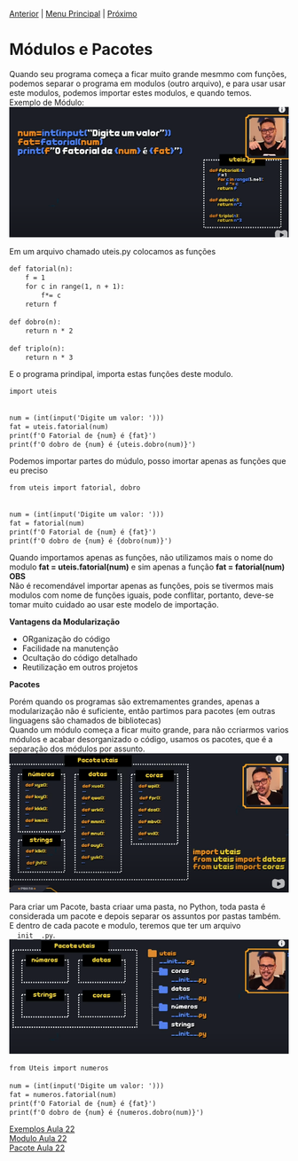 [Anterior](Aula21.md) | [Menu Principal](/README.md/) | [Próximo](Aula23.md)  

# Módulos e Pacotes  

Quando seu programa começa a ficar muito grande mesmmo com funções, podemos separar o programa em modulos (outro arquivo), e para usar usar este modulos, podemos importar estes modulos, e quando temos.  
Exemplo de Módulo:  
![](/Imagens/aula22-img01.png)  

Em um arquivo chamado uteis.py colocamos as funções  
```
def fatorial(n):
    f = 1
    for c in range(1, n + 1):
        f*= c
    return f

def dobro(n):
    return n * 2

def triplo(n):
    return n * 3
```  
E o programa prindipal, importa estas funções deste modulo.  
```
import uteis


num = (int(input('Digite um valor: ')))
fat = uteis.fatorial(num)
print(f'O Fatorial de {num} é {fat}')
print(f'O dobro de {num} é {uteis.dobro(num)}')
```  
Podemos importar partes do múdulo, posso imortar apenas as funções que eu preciso  
```
from uteis import fatorial, dobro


num = (int(input('Digite um valor: ')))
fat = fatorial(num)
print(f'O Fatorial de {num} é {fat}')
print(f'O dobro de {num} é {dobro(num)}')
```
Quando importamos apenas as funções, não utilizamos mais o nome do modulo **fat = uteis.fatorial(num)** e sim apenas a função **fat = fatorial(num)**  
**OBS**  
    Não é recomendável importar apenas as funções, pois se tivermos mais modulos com nome de funções iguais, pode conflitar, portanto, deve-se tomar muito cuidado ao usar este modelo de importação.  

**Vantagens da Modularização**  
- ORganização do código  
- Facilidade na manutenção  
- Ocultação do código detalhado  
- Reutilização em outros projetos  

**Pacotes**  

Porém quando os programas são extremamentes grandes, apenas a modularização não é suficiente, então partimos para pacotes (em outras linguagens são chamados de bibliotecas)  
Quando um módulo começa a ficar muito grande, para não ccriarmos varios módulos e acabar desorganizado o código, usamos os pacotes, que é a separação dos módulos por assunto.  
![](/Imagens/aula22-img02.png)  

Para criar um Pacote, basta criaar uma pasta, no Python, toda pasta é considerada um pacote e depois separar os assuntos por pastas também.  
E dentro de cada pacote e modulo, teremos que ter um arquivo ```__init__.py```.  
![](/Imagens/aula22-img03.png)  

```
from Uteis import numeros

num = (int(input('Digite um valor: ')))
fat = numeros.fatorial(num)
print(f'O Fatorial de {num} é {fat}')
print(f'O dobro de {num} é {numeros.dobro(num)}')
```



[Exemplos Aula 22](Aula22.py)  
[Modulo Aula 22](uteis.py)  
[Pacote Aula 22](/AulasGuanabara/Uteis)
